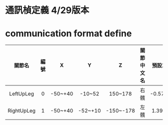 # 通訊楨定義 4/29版本
# communication format define

|    關節名     | 編號  |    X    |    Y    |     Z     | 關節中文名 |預設X|預設Y|預設Z|
|:----------:|:---:|:-------:|:-------:|:---------:|:-----:|:-----:|:-----:|:-----:|
| LeftUpLeg  |  0  | -50~+40 | -10~52  |  150~178  |  右髖   |-0.576|0.051|174.08|
| RightUpLeg |  1  | -50~+40 | -52~+10 | -150~-178 |  左髖   |1.395|-0.008|-178.699|

